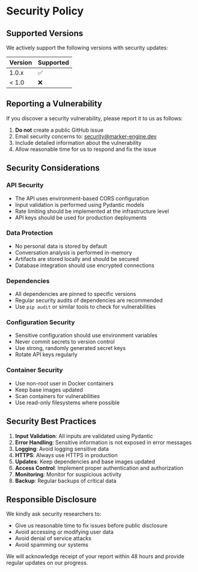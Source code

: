 # Security Policy

## Supported Versions

We actively support the following versions with security updates:

| Version | Supported          |
| ------- | ------------------ |
| 1.0.x   | :white_check_mark: |
| < 1.0   | :x:                |

## Reporting a Vulnerability

If you discover a security vulnerability, please report it to us as follows:

1. **Do not** create a public GitHub issue
2. Email security concerns to: security@marker-engine.dev
3. Include detailed information about the vulnerability
4. Allow reasonable time for us to respond and fix the issue

## Security Considerations

### API Security
- The API uses environment-based CORS configuration
- Input validation is performed using Pydantic models
- Rate limiting should be implemented at the infrastructure level
- API keys should be used for production deployments

### Data Protection
- No personal data is stored by default
- Conversation analysis is performed in-memory
- Artifacts are stored locally and should be secured
- Database integration should use encrypted connections

### Dependencies
- All dependencies are pinned to specific versions
- Regular security audits of dependencies are recommended
- Use `pip audit` or similar tools to check for vulnerabilities

### Configuration Security
- Sensitive configuration should use environment variables
- Never commit secrets to version control
- Use strong, randomly generated secret keys
- Rotate API keys regularly

### Container Security
- Use non-root user in Docker containers
- Keep base images updated
- Scan containers for vulnerabilities
- Use read-only filesystems where possible

## Security Best Practices

1. **Input Validation**: All inputs are validated using Pydantic
2. **Error Handling**: Sensitive information is not exposed in error messages
3. **Logging**: Avoid logging sensitive data
4. **HTTPS**: Always use HTTPS in production
5. **Updates**: Keep dependencies and base images updated
6. **Access Control**: Implement proper authentication and authorization
7. **Monitoring**: Monitor for suspicious activity
8. **Backup**: Regular backups of critical data

## Responsible Disclosure

We kindly ask security researchers to:

- Give us reasonable time to fix issues before public disclosure
- Avoid accessing or modifying user data
- Avoid denial of service attacks
- Avoid spamming our systems

We will acknowledge receipt of your report within 48 hours and provide regular updates on our progress.
